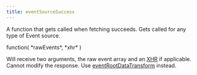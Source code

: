```yaml
---
title: eventSourceSuccess
---
```


A function that gets called when fetching succeeds. Gets called for any type of Event source.

<div class='spec' markdown='1'>
function( *rawEvents*, *xhr* )
</div>

Will receive two arguments, the raw event array and an [XHR](https://developer.mozilla.org/en-US/docs/Web/API/XMLHttpRequest) if applicable. Cannot modify the response. Use [eventRootDataTransform](eventRootDataTransform) instead.
